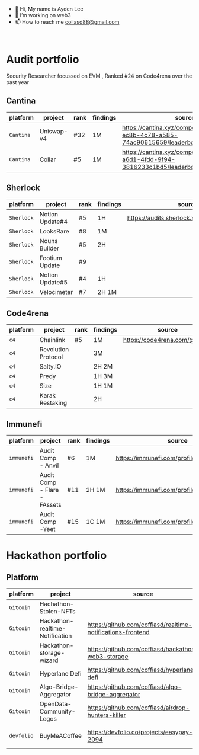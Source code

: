 ### <div align="center">
- 👋 Hi, My name is Ayden Lee
- 👀 I’m working on web3
- 📫 How to reach me coiiasd88@gmail.com</div>  
  

<br/>  


# Audit portfolio

Security Researcher focussed on EVM , Ranked #24 on Code4rena over the past year


## Cantina
| platform  | project    | rank | findings | source                                                                            |
| --------- | ---------- | ---- | -------- | --------------------------------------------------------------------------------- |
| `Cantina` | Uniswap-v4 | #32  | 1M       | https://cantina.xyz/competitions/e2cf6906-ec8b-4c78-a585-74ac90615659/leaderboard |
| `Cantina` | Collar     | #5   | 1M       | https://cantina.xyz/competitions/050711ca-a6d1-4fdd-9f94-3816233c1bd5/leaderboard |

## Sherlock
| platform   | project         | rank | findings | source                                      |
| ---------- | --------------- | ---- | -------- | ------------------------------------------- |
| `Sherlock` | Notion Update#4 | #5   | 1H       | https://audits.sherlock.xyz/watson/coffiasd |
| `Sherlock` | LooksRare       | #8   | 1M       |                                             |
| `Sherlock` | Nouns Builder   | #5   | 2H       |                                             |
| `Sherlock` | Footium Update  | #9   |          |                                             |
| `Sherlock` | Notion Update#5 | #4   | 1H       |                                             |
| `Sherlock` | Velocimeter     | #7   | 2H 1M    |                                             |


## Code4rena
| platform | project             | rank | findings | source                       |
| -------- | ------------------- | ---- | -------- | ---------------------------- |
| `c4`     | Chainlink           | #5   | 1M       | https://code4rena.com/@ayden |
| `c4`     | Revolution Protocol |      | 3M       |                              |
| `c4`     | Salty.IO            |      | 2H 2M    |                              |
| `c4`     | Predy               |      | 1H 3M    |                              |
| `c4`     | Size                |      | 1H 1M    |                              |
| `c4`     | Karak Restaking     |      | 2H       |                              |

## Immunefi
| platform | project             | rank | findings | source                       |
| -------- | ------------------- | ---- | -------- | ---------------------------- |
| `immunefi`     | Audit Comp - Anvil           |  #6  | 1M       | https://immunefi.com/profile/ox9527/cards/ |
| `immunefi`     | Audit Comp - Flare - FAssets      |  #11  | 2H 1M       | https://immunefi.com/profile/ox9527/cards/ |
| `immunefi`     | Audit Comp -Yeet           |  #15  | 1C 1M      | https://immunefi.com/profile/ox9527/cards/ |


# Hackathon portfolio

## Platform
| platform   | project                         | source                                                      | website                                             |
| ---------- | ------------------------------- | ----------------------------------------------------------- | --------------------------------------------------- |
| `Gitcoin`  | Hachathon-Stolen-NFTs           |                                                             |                                                     |
| `Gitcoin`  | Hackathon-realtime-Notification | https://github.com/coffiasd/realtime-notifications-frontend | https://realtime-notifications-frontend.vercel.app/ |
| `Gitcoin`  | Hackathon-storage-wizard        | https://github.com/coffiasd/hackathon-web3-storage          | https://hackathon-web3-storage.vercel.app/          |
| `Gitcoin`  | Hyperlane Defi                  | https://github.com/coffiasd/hyperlane-defi                  | https://hyperlane-defi.vercel.app/                  |
| `Gitcoin`  | Algo-Bridge-Aggregator          | https://github.com/coffiasd/algo-bridge-aggregator          | https://algo-bridge-aggregator.vercel.app/          |
| `Gitcoin`  | OpenData-Community-Legos        | https://github.com/coffiasd/airdrop-hunters-killer          |                                                     |
| `devfolio` | BuyMeACoffee                    | https://devfolio.co/projects/easypay-2094                   | https://buy-me-a-coffee-pied.vercel.app/            |
